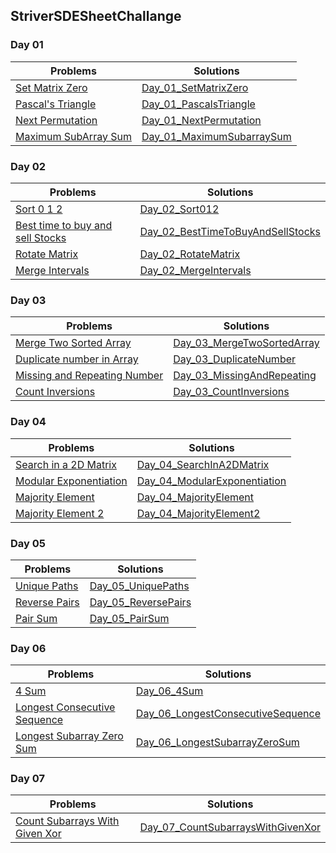 ## StriverSDESheetChallange

### Day 01

Problems | Solutions
------------- | -------------
[Set Matrix Zero](https://www.codingninjas.com/codestudio/problems/set-matrix-zeros_3846774?topList=striver-sde-sheet-problems&utm_source=striver&utm_medium=website)  | [Day_01_SetMatrixZero](./Solutions/Day_01_SetMatrixZero.java)
[Pascal's Triangle](https://www.codingninjas.com/codestudio/problems/pascal-s-triangle_1089580?topList=striver-sde-sheet-problems)  | [Day_01_PascalsTriangle](./Solutions/Day_01_PascalsTriangle.java)
[Next Permutation](https://www.codingninjas.com/codestudio/problems/893046?topList=striver-sde-sheet-problems&utm_source=striver&utm_medium=website) | [Day_01_NextPermutation](./Solutions/Day_01_NextPermutation.java)
[Maximum SubArray Sum](https://www.codingninjas.com/codestudio/problems/630526?topList=striver-sde-sheet-problems&utm_source=striver&utm_medium=website) | [Day_01_MaximumSubarraySum](./Solutions/Day_01_MaximumSubarraySum.java)


### Day 02

Problems | Solutions
------------- | -------------
[Sort 0 1 2](https://www.codingninjas.com/codestudio/problems/sort-0-1-2_631055?topList=striver-sde-sheet-problems&leftPanelTab=1) | [Day_02_Sort012](./Solutions/Day_02_Sort012.java)
[Best time to buy and sell Stocks](https://www.codingninjas.com/codestudio/problems/stocks-are-profitable_893405?topList=striver-sde-sheet-problems&leftPanelTab=1) | [Day_02_BestTimeToBuyAndSellStocks](./Solutions/Day_02_BestTimeToBuyAndSellStocks.java)
[Rotate Matrix](https://www.codingninjas.com/codestudio/problems/rotate-matrix_981260?topList=striver-sde-sheet-problems&leftPanelTab=1) | [Day_02_RotateMatrix](./Solutions/Day_02_RotateMatrix.java)
[Merge Intervals](https://www.codingninjas.com/codestudio/problems/merge-intervals_699917?topList=striver-sde-sheet-problems&leftPanelTab=1) | [Day_02_MergeIntervals](./Solutions/Day_02_MergeIntervals.java)



### Day 03

Problems | Solutions
------------- | -------------
[Merge Two Sorted Array](https://www.codingninjas.com/codestudio/problems/ninja-and-sorted-arrays_1214628?topList=striver-sde-sheet-problems&leftPanelTab=1) | [Day_03_MergeTwoSortedArray](./Solutions/Day_03_MergeTwoSortedArray.java)
[Duplicate number in Array](https://www.codingninjas.com/codestudio/problems/find-duplicate-in-array_1112602?topList=striver-sde-sheet-problems&leftPanelTab=0) | [Day_03_DuplicateNumber](./Solutions/Day_03_DuplicateNumber.java)
[Missing and Repeating Number](https://www.codingninjas.com/codestudio/problems/missing-and-repeating-numbers_873366?topList=striver-sde-sheet-problems&leftPanelTab=1) | [Day_03_MissingAndRepeating](./Solutions/Day_03_MissingAndRepeating.java)
[Count Inversions](https://www.codingninjas.com/codestudio/problems/count-inversions_615?topList=striver-sde-sheet-problems) | [Day_03_CountInversions](./Solutions/Day_03_CountInversions.java)


### Day 04

Problems | Solutions
------------- | -------------
[Search in a 2D Matrix](https://www.codingninjas.com/codestudio/problems/search-in-a-2d-matrix_980531?topList=striver-sde-sheet-problems&leftPanelTab=1) | [Day_04_SearchInA2DMatrix](./Solutions/Day_04_SearchInA2DMatrix.java)
[Modular Exponentiation](https://www.codingninjas.com/codestudio/problems/modular-exponentiation_1082146?topList=striver-sde-sheet-problems&leftPanelTab=1) | [Day_04_ModularExponentiation](./Solutions/Day_04_ModularExponentiation.java)
[Majority Element](https://www.codingninjas.com/codestudio/problems/majority-element_842495?topList=striver-sde-sheet-problems&leftPanelTab=1) | [Day_04_MajorityElement](./Solutions/Day_04_MajorityElement.java)
[Majority Element 2](https://www.codingninjas.com/codestudio/problems/majority-element-ii_893027?topList=striver-sde-sheet-problems&leftPanelTab=1) | [Day_04_MajorityElement2](./Solutions/Day_04_MajorityElement2.java)


### Day 05

Problems | Solutions
------------- | -------------
[Unique Paths](https://www.codingninjas.com/codestudio/problems/total-unique-paths_1081470?topList=striver-sde-sheet-problems&leftPanelTab=1) | [Day_05_UniquePaths](./Solutions/Day_05_UniquePaths.java)
[Reverse Pairs](https://www.codingninjas.com/codestudio/problems/reverse-pairs_1112652?topList=striver-sde-sheet-problems&leftPanelTab=1) | [Day_05_ReversePairs](./Solutions/Day_05_ReversePairs.java)
[Pair Sum](https://www.codingninjas.com/codestudio/problems/pair-sum_697295?topList=striver-sde-sheet-problems&leftPanelTab=1)|[Day_05_PairSum](./Solutions/Day_05_PairSum.java)


### Day 06

Problems | Solutions
------------- | -------------
[4 Sum](https://www.codingninjas.com/codestudio/problems/find-four-elements-that-sums-to-a-given-value_983605?topList=striver-sde-sheet-problems&leftPanelTab=1) | [Day_06_4Sum](./Solutions/Day_06_4Sum.java)
[Longest Consecutive Sequence](codingninjas.com/codestudio/problems/longest-consecutive-sequence_759408?topList=striver-sde-sheet-problems&leftPanelTab=0) | [Day_06_LongestConsecutiveSequence](./Solutions/Day_06_LongestConsecutiveSequence.java)
[Longest Subarray Zero Sum](https://www.codingninjas.com/codestudio/problems/longest-subset-zero-sum_920321?topList=striver-sde-sheet-problems&leftPanelTab=0) | [Day_06_LongestSubarrayZeroSum](./Solutions/Day_06_LongestSubarrayZeroSum.java)


### Day 07

Problems | Solutions
------------- | -------------
[Count Subarrays With Given Xor](https://www.codingninjas.com/codestudio/problems/count-subarrays-with-given-xor_1115652?topList=striver-sde-sheet-problems&leftPanelTab=0) | [Day_07_CountSubarraysWithGivenXor](./Solutions/Day_07_CountSubarraysWithGivenXor.java)